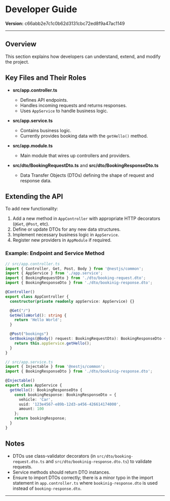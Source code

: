 # Developer Guide

**Version:** c66abb2e7c1c0b62d3131cbc72ed8f9a47ac1149

---

## Overview
This section explains how developers can understand, extend, and modify the project.

## Key Files and Their Roles

- **src/app.controller.ts**
  - Defines API endpoints.
  - Handles incoming requests and returns responses.
  - Uses `AppService` to handle business logic.

- **src/app.service.ts**
  - Contains business logic.
  - Currently provides booking data with the `getHello()` method.

- **src/app.module.ts**
  - Main module that wires up controllers and providers.

- **src/dto/BookingRequestDto.ts** and **src/dto/BookingResponseDto.ts**
  - Data Transfer Objects (DTOs) defining the shape of request and response data.

## Extending the API
To add new functionality:

1. Add a new method in `AppController` with appropriate HTTP decorators (`@Get`, `@Post`, etc).
2. Define or update DTOs for any new data structures.
3. Implement necessary business logic in `AppService`.
4. Register new providers in `AppModule` if required.

### Example: Endpoint and Service Method
```typescript
// src/app.controller.ts
import { Controller, Get, Post, Body } from '@nestjs/common';
import { AppService } from './app.service';
import { BookingRequestDto } from './dto/booking-request.dto';
import { BookingResponseDto } from './dto/bookinig-response.dto';

@Controller()
export class AppController {
  constructor(private readonly appService: AppService) {}

  @Get("/")
  GetHelloWorld(): string {
    return 'Hello World';
  }

  @Post("bookings")
  GetBookings(@Body() request: BookingRequestDto): BookingResponseDto {
    return this.appService.getHello();
  }
}
```

```typescript
// src/app.service.ts
import { Injectable } from '@nestjs/common';
import { BookingResponseDto } from './dto/bookinig-response.dto';

@Injectable()
export class AppService {
  getHello(): BookingResponseDto {
    const bookingResponse: BookingResponseDto = {
      vehicle: 'Car',
      uuid: '123e4567-e89b-12d3-a456-426614174000',
      amount: 100
    };
    return bookingResponse;
  }
}
```

## Notes
- DTOs use class-validator decorators (in `src/dto/booking-request.dto.ts` and `src/dto/bookinig-response.dto.ts`) to validate requests.
- Service methods should return DTO instances.
- Ensure to import DTOs correctly; there is a minor typo in the import statement in `app.controller.ts` where `bookinig-response.dto` is used instead of `booking-response.dto`.

---
